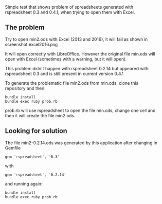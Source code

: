 Simple test that shows problem of spreadsheets generated with 
rspreadsheet 0.3 and 0.4.1, when trying to open them with Excel.


## The problem

Try to open min2.ods with Excel (2013 and 2016), it will fail as shown in 
screenshot excel2016.png 

It will open correctly with LibreOffice.  However the original file min.ods 
will open with Excel (sometimes with a warning, but it will open).

This problem didn't happen with rspreadsheet 0.2.14 but appeared with
rspreadsheet 0.3 and is still present in current version 0.4.1

To generate the problematic file min2.ods from min.ods, clone this
repository and then:

```
bundle install
bundle exec ruby prob.rb
```

prob.rb will use rspreadsheet to open the file min.ods, change one cell 
and then it will create the file min2.ods.

## Looking for solution

The file min2-0.2.14.ods was generated by this application after changing
in Gemfile

```
gem 'rspreadsheet', '0.3'
```

with

```
gem 'rspreadsheet', '0.2.14'
```

and running again:

```
bundle install
bundle exec ruby prob.rb
```


